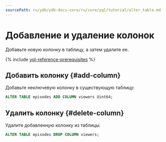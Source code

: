 ```yaml
---
sourcePath: ru/ydb/ydb-docs-core/ru/core/yql/tutorial/alter_table.md
---
```

# Добавление и удаление колонок

Добавьте новую колонку в таблицу, а затем удалите ее.

{% include [yql-reference-prerequisites](_includes/yql_tutorial_prerequisites.md) %}

## Добавить колонку {#add-column}
Добавьте неключевую колонку в существующую таблицу:

```sql
ALTER TABLE episodes ADD COLUMN viewers Uint64;
```
## Удалить колонку {#delete-column}
Удалите добавленную колонку из таблицы:

```sql
ALTER TABLE episodes DROP COLUMN viewers;
```
